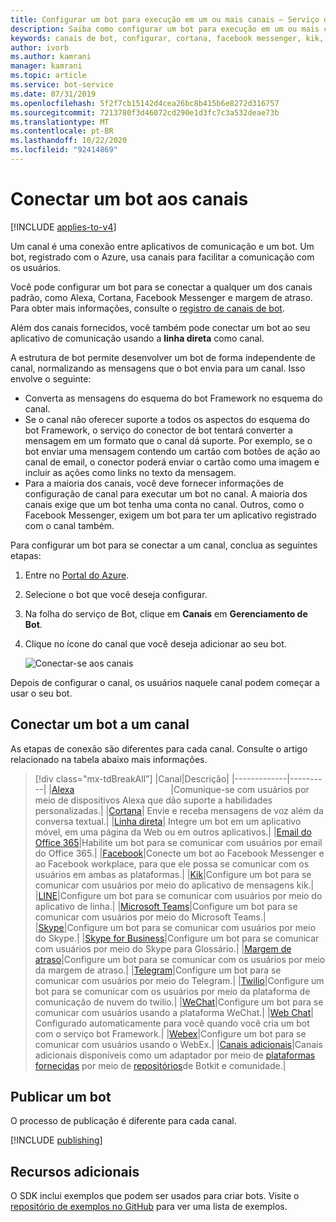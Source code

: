 ```yaml
---
title: Configurar um bot para execução em um ou mais canais – Serviço de Bot
description: Saiba como configurar um bot para execução em um ou mais canais usando o Portal do Bot Framework.
keywords: canais de bot, configurar, cortana, facebook messenger, kik, slack, portal do Azure
author: ivorb
ms.author: kamrani
manager: kamrani
ms.topic: article
ms.service: bot-service
ms.date: 07/31/2019
ms.openlocfilehash: 5f2f7cb15142d4cea26bc8b415b6e8272d316757
ms.sourcegitcommit: 7213780f3d46072cd290e1d3fc7c3a532deae73b
ms.translationtype: MT
ms.contentlocale: pt-BR
ms.lasthandoff: 10/22/2020
ms.locfileid: "92414869"
---
```

# <a name="connect-a-bot-to-channels"></a>Conectar um bot aos canais

[!INCLUDE [applies-to-v4](includes/applies-to-v4-current.md)]

Um canal é uma conexão entre aplicativos de comunicação e um bot. Um bot, registrado com o Azure, usa canais para facilitar a comunicação com os usuários.

Você pode configurar um bot para se conectar a qualquer um dos canais padrão, como Alexa, Cortana, Facebook Messenger e margem de atraso. Para obter mais informações, consulte o [registro de canais de bot](bot-service-quickstart-registration.md).

Além dos canais fornecidos, você também pode conectar um bot ao seu aplicativo de comunicação usando a **linha direta** como canal.

A estrutura de bot permite desenvolver um bot de forma independente de canal, normalizando as mensagens que o bot envia para um canal. Isso envolve o seguinte:

- Converta as mensagens do esquema do bot Framework no esquema do canal.
- Se o canal não oferecer suporte a todos os aspectos do esquema do bot Framework, o serviço do conector de bot tentará converter a mensagem em um formato que o canal dá suporte. Por exemplo, se o bot enviar uma mensagem contendo um cartão com botões de ação ao canal de email, o conector poderá enviar o cartão como uma imagem e incluir as ações como links no texto da mensagem.
- Para a maioria dos canais, você deve fornecer informações de configuração de canal para executar um bot no canal. A maioria dos canais exige que um bot tenha uma conta no canal. Outros, como o Facebook Messenger, exigem um bot para ter um aplicativo registrado com o canal também.

Para configurar um bot para se conectar a um canal, conclua as seguintes etapas:

1. Entre no [Portal do Azure](https://portal.azure.com).
2. Selecione o bot que você deseja configurar.
3. Na folha do serviço de Bot, clique em **Canais** em **Gerenciamento de Bot**.
4. Clique no ícone do canal que você deseja adicionar ao seu bot.

    ![Conectar-se aos canais](./media/channels/connect-to-channels.png)

Depois de configurar o canal, os usuários naquele canal podem começar a usar o seu bot.

## <a name="connect-a-bot-to-a-channel"></a>Conectar um bot a um canal

As etapas de conexão são diferentes para cada canal. Consulte o artigo relacionado na tabela abaixo mais informações. 

> [!div class="mx-tdBreakAll"]
> |Canal|Descrição|
> |-------------|----------|
> |[Alexa](bot-service-channel-connect-alexa.md) <img width="150px"/>|Comunique-se com usuários por meio de dispositivos Alexa que dão suporte a habilidades personalizadas.|
> |[Cortana](bot-service-channel-connect-cortana.md)| Envie e receba mensagens de voz além da conversa textual.|
> |[Linha direta](bot-service-channel-directline.md)| Integre um bot em um aplicativo móvel, em uma página da Web ou em outros aplicativos.|
> |[Email do Office 365](bot-service-channel-connect-email.md)|Habilite um bot para se comunicar com usuários por email do Office 365.|
> |[Facebook](bot-service-channel-connect-facebook.md)|Conecte um bot ao Facebook Messenger e ao Facebook workplace, para que ele possa se comunicar com os usuários em ambas as plataformas.|
> |[Kik](bot-service-channel-connect-groupMe.md)|Configure um bot para se comunicar com usuários por meio do aplicativo de mensagens kik.|
> |[LINE](bot-service-channel-connect-line.md)|Configure um bot para se comunicar com usuários por meio do aplicativo de linha.|
> |[Microsoft Teams](channel-connect-teams.md)|Configure um bot para se comunicar com usuários por meio do Microsoft Teams.|
> |[Skype](bot-service-channel-connect-skype.md)|Configure um bot para se comunicar com usuários por meio do Skype.|
> |[Skype for Business](bot-service-channel-connect-skypeforbusiness.md)|Configure um bot para se comunicar com usuários por meio do Skype para Glossário.|
> |[Margem de atraso](bot-service-channel-connect-slack.md)|Configure um bot para se comunicar com os usuários por meio da margem de atraso.|
> |[Telegram](bot-service-channel-connect-telegram.md)|Configure um bot para se comunicar com usuários por meio do Telegram.|
> |[Twilio](bot-service-channel-connect-twilio.md)|Configure um bot para se comunicar com os usuários por meio da plataforma de comunicação de nuvem do twilio.|
> |[WeChat](bot-service-channel-connect-wechat.md)|Configure um bot para se comunicar com usuários usando a plataforma WeChat.|
> |[Web Chat](bot-service-channel-connect-webchat.md)| Configurado automaticamente para você quando você cria um bot com o serviço bot Framework.|
> |[Webex](bot-service-adapter-connect-webex.md)|Configure um bot para se comunicar com usuários usando o WebEx.|
> |[Canais adicionais](bot-service-channel-additional-channels.md)|Canais adicionais disponíveis como um adaptador por meio de [plataformas fornecidas](https://botkit.ai/docs/v4/platforms/) por meio de [repositórios](https://botkit.ai/docs/v4/platforms/)de Botkit e comunidade.|


## <a name="publish-a-bot"></a>Publicar um bot
O processo de publicação é diferente para cada canal.

[!INCLUDE [publishing](./includes/snippet-publish-to-channel.md)]

## <a name="additional-resources"></a>Recursos adicionais

O SDK inclui exemplos que podem ser usados para criar bots. Visite o [repositório de exemplos no GitHub](https://github.com/Microsoft/BotBuilder-samples) para ver uma lista de exemplos.
